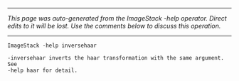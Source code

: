 
---

_This page was auto-generated from the ImageStack -help operator. Direct edits to it will be lost. Use the comments below to discuss this operation._

---

```
ImageStack -help inversehaar

-inversehaar inverts the haar transformation with the same argument. See
-help haar for detail.

```